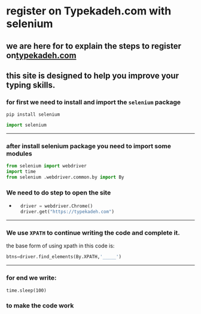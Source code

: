 # register on Typekadeh.com with selenium
## we are here for to explain the steps to register on[typekadeh.com](https://typekadeh.com)
## this site is designed to help you improve your typing skills.
### for first we need to install and import the `selenium` package
``` 
pip install selenium
```
``` python
import selenium
``` 
---
### after install selenium package you need to import some modules
``` python
from selenium import webdriver
import time
from selenium .webdriver.common.by import By
```
### We need to do step to open the site
- ``` python
    driver = webdriver.Chrome()
    driver.get("https://typekadeh.com")
---
### We use `XPATH` to continue writing the code and complete it.
the base form of using xpath in this code is:
``` python 
btns=driver.find_elements(By.XPATH,'_____')
```
---
### for end we write:
    time.sleep(100)
###  to make the code work